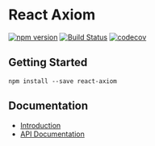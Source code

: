 # React Axiom

[![npm version](https://badge.fury.io/js/react-axiom.svg)](https://badge.fury.io/js/react-axiom) [![Build Status](https://travis-ci.org/wgoto/react-axiom.svg?branch=master)](https://travis-ci.org/wgoto/react-axiom) [![codecov](https://codecov.io/gh/wgoto/react-axiom/branch/master/graph/badge.svg)](https://codecov.io/gh/wgoto/react-axiom)

## Getting Started

```
npm install --save react-axiom
```

## Documentation

- [Introduction](https://medium.com/@wrgoto/84bf37a50adb)
- [API Documentation](https://wgoto.gitbooks.io/react-axiom/content)
